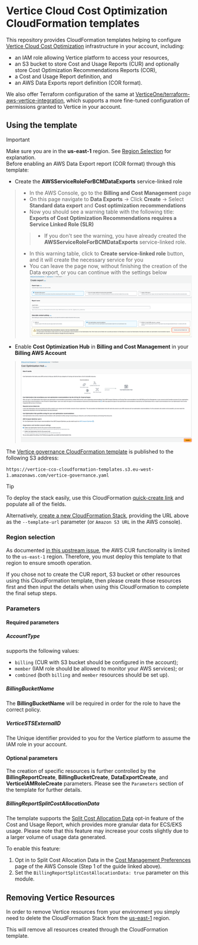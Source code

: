 # Vertice Cloud Cost Optimization CloudFormation templates
This repository provides CloudFormation templates helping to configure
[Vertice Cloud Cost Optimization](https://www.vertice.one/product/cloud-cost-optimization)
infrastructure in your account, including:

- an IAM role allowing Vertice platform to access your resources,
- an S3 bucket to store Cost and Usage Reports (CUR) and optionally store Cost Optimization Recommendations Reports (COR),
- a Cost and Usage Report definition, and
- an AWS Data Exports report definition (COR format).

We also offer Terraform configuration of the same at
[VerticeOne/terraform-aws-vertice-integration](https://github.com/VerticeOne/terraform-aws-vertice-integration),
which supports a more fine-tuned configuration of permissions
granted to Vertice in your account.

## Using the template

> [!IMPORTANT]  
> Make sure you are in the **us-east-1** region.
> See [Region Selection](#region-selection) for explanation.</br>
> Before enabling an AWS Data Export report (COR format) through this template:
>* Create the **AWSServiceRoleForBCMDataExports** service-linked role
>>  * In the AWS Console, go to the **Billing and Cost Management** page
>>  * On this page navigate to **Data Exports** -> Click **Create** -> Select **Standard data export** and **Cost optimization recommendations**
>>  * Now you should see a warning table with the following title: **Exports of Cost Optimization Recommendations requires a Service Linked Role (SLR)**
>>>    * If you don't see the warning, you have already created the **AWSServiceRoleForBCMDataExports** service-linked role.
>>  * In this warning table, click to **Create service-linked role** button, and it will create the necessary service for you
>>  * You can leave the page now, without finishing the creation of the Data export, or you can continue with the settings below
>![cor_service_linked_role_creation.png](readme_resources/cor_service_linked_role_creation.png)
>* Enable **Cost Optimization Hub** in **Billing and Cost Management** in your **Billing AWS Account**
>>![cost_optimization_hub.png](readme_resources/cost_optimization_hub.png)

The [Vertice governance CloudFormation template](templates/governance.yaml) is published
to the following S3 address:

```text
https://vertice-cco-cloudformation-templates.s3.eu-west-1.amazonaws.com/vertice-governance.yaml
```

> [!TIP]
> To deploy the stack easily, use this CloudFormation [quick-create link](https://us-east-1.console.aws.amazon.com/cloudformation/home?region=us-east-1#/stacks/quickcreate?templateURL=https://vertice-cco-cloudformation-templates.s3.eu-west-1.amazonaws.com/vertice-governance.yaml) and populate all of the fields.

Alternatively, [create a new CloudFormation Stack](https://docs.aws.amazon.com/AWSCloudFormation/latest/UserGuide/using-cfn-cli-creating-stack.html),
providing the URL above as the `--template-url` parameter (or `Amazon S3 URL`
in the AWS console).

### Region selection

As documented [in this upstream issue](https://github.com/aws-cloudformation/cloudformation-coverage-roadmap/issues/1825),
the AWS CUR functionality is limited to the `us-east-1` region. Therefore, you must deploy this template to that region to ensure smooth operation.

If you chose not to create the CUR report, S3 bucket or other resources using this CloudFormation template, then please create those resources first and then input the details when using this CloudFormation to complete the final setup steps.

### Parameters

#### Required parameters

##### AccountType

supports the following values:

- `billing` (CUR with S3 bucket should be configured in the account);
- `member` (IAM role should be allowed to monitor your AWS services); or
- `combined` (both `billing` and `member` resources should be set up).

##### BillingBucketName

The **BillingBucketName** will be required in order for the role to have the correct policy.

##### VerticeSTSExternalID

The Unique identifier provided to you for the Vertice platform to assume the IAM role in your account.

#### Optional parameters

The creation of specific resources is further controlled by the
**BillingReportCreate**, **BillingBucketCreate**, **DataExportCreate**, and **VerticeIAMRoleCreate**
parameters.
Please see the `Parameters` section of the template for further details.

##### BillingReportSplitCostAllocationData

The template supports the [Split Cost Allocation Data](https://aws.amazon.com/blogs/aws-cloud-financial-management/improve-cost-visibility-of-amazon-eks-with-aws-split-cost-allocation-data/) opt-in feature of the Cost and Usage Report, which provides more granular data for ECS/EKS usage. Please note that this feature may increase your costs slightly due to a larger volume of usage data generated.

To enable this feature:
1. Opt in to Split Cost Allocation Data in the [Cost Management Preferences](https://us-east-1.console.aws.amazon.com/costmanagement/home?region=eu-west-1#/settings) page of the AWS Console (Step 1 of the guide linked above).
2. Set the `BillingReportSplitCostAllocationData: true` parameter on this module.

## Removing Vertice Resources

In order to remove Vertice resources from your environment you simply need to delete the CloudFormation Stack from the [us-east-1](https://us-east-1.console.aws.amazon.com/cloudformation/home?region=us-east-1#/stacks?filteringText=&filteringStatus=active&viewNested=true) region.

This will remove all resources created through the CloudFormation template.
